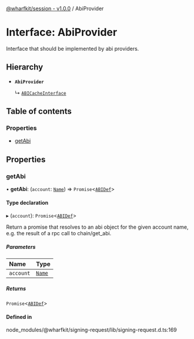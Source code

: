 [@wharfkit/session - v1.0.0](/docs/testREADME.md) / AbiProvider

# Interface: AbiProvider

Interface that should be implemented by abi providers.

## Hierarchy

- **`AbiProvider`**

  ↳ [`ABICacheInterface`](/docs/testinterfaces/ABICacheInterface.md)

## Table of contents

### Properties

- [getAbi](/docs/testinterfaces/AbiProvider.md#getabi)

## Properties

### getAbi

• **getAbi**: (`account`: [`Name`](/docs/testclasses/Name.md)) => `Promise`<[`ABIDef`](/docs/testREADME.md#abidef)\>

#### Type declaration

▸ (`account`): `Promise`<[`ABIDef`](/docs/testREADME.md#abidef)\>

Return a promise that resolves to an abi object for the given account name,
e.g. the result of a rpc call to chain/get_abi.

##### Parameters

| Name | Type |
| :------ | :------ |
| `account` | [`Name`](/docs/testclasses/Name.md) |

##### Returns

`Promise`<[`ABIDef`](/docs/testREADME.md#abidef)\>

#### Defined in

node_modules/@wharfkit/signing-request/lib/signing-request.d.ts:169
